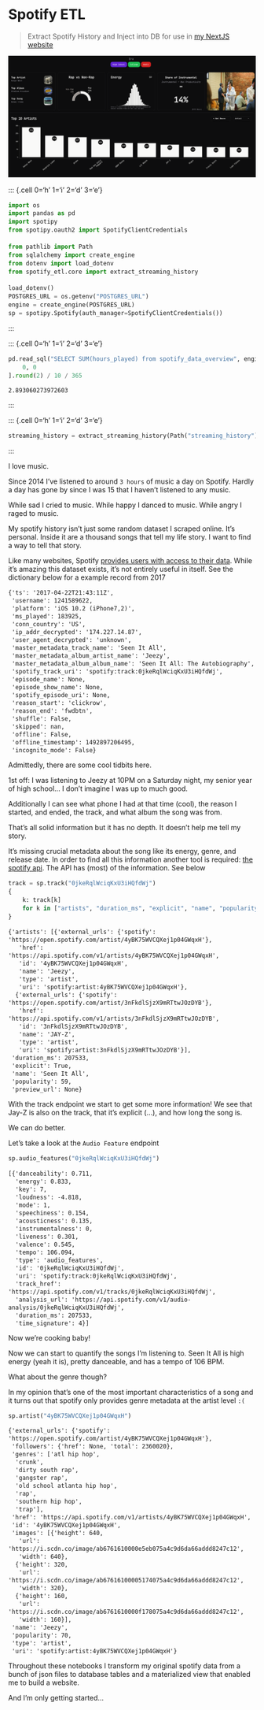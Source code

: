 # Spotify ETL

> Extract Spotify History and Inject into DB for use in [my NextJS
> website](https://spotify-dashboard-sandy.vercel.app/)

![spotify history dashboard](images/spotify_history.png)

::: {.cell 0=‘h’ 1=‘i’ 2=‘d’ 3=‘e’}

``` python
import os
import pandas as pd
import spotipy
from spotipy.oauth2 import SpotifyClientCredentials

from pathlib import Path
from sqlalchemy import create_engine
from dotenv import load_dotenv
from spotify_etl.core import extract_streaming_history

load_dotenv()
POSTGRES_URL = os.getenv("POSTGRES_URL")
engine = create_engine(POSTGRES_URL)
sp = spotipy.Spotify(auth_manager=SpotifyClientCredentials())
```

:::

::: {.cell 0=‘h’ 1=‘i’ 2=‘d’ 3=‘e’}

``` python
pd.read_sql("SELECT SUM(hours_played) from spotify_data_overview", engine).iloc[
    0, 0
].round(2) / 10 / 365
```

<div class="cell-output cell-output-display">

    2.893060273972603

</div>

:::

::: {.cell 0=‘h’ 1=‘i’ 2=‘d’ 3=‘e’}

``` python
streaming_history = extract_streaming_history(Path("streaming_history"))
```

:::

I love music.

Since 2014 I’ve listened to around `3 hours` of music a day on Spotify.
Hardly a day has gone by since I was 15 that I haven’t listened to any
music.

While sad I cried to music. While happy I danced to music. While angry I
raged to music.

My spotify history isn’t just some random dataset I scraped online. It’s
personal. Inside it are a thousand songs that tell my life story. I want
to find a way to tell that story.

Like many websites, Spotify [provides users with access to their
data](https://support.spotify.com/us/article/data-rights-and-privacy-settings/?ref=related).
While it’s amazing this dataset exists, it’s not entirely useful in
itself. See the dictionary below for a example record from 2017 <br>

    {'ts': '2017-04-22T21:43:11Z',
     'username': 1241589622,
     'platform': 'iOS 10.2 (iPhone7,2)',
     'ms_played': 183925,
     'conn_country': 'US',
     'ip_addr_decrypted': '174.227.14.87',
     'user_agent_decrypted': 'unknown',
     'master_metadata_track_name': 'Seen It All',
     'master_metadata_album_artist_name': 'Jeezy',
     'master_metadata_album_album_name': 'Seen It All: The Autobiography',
     'spotify_track_uri': 'spotify:track:0jkeRqlWciqKxU3iHQfdWj',
     'episode_name': None,
     'episode_show_name': None,
     'spotify_episode_uri': None,
     'reason_start': 'clickrow',
     'reason_end': 'fwdbtn',
     'shuffle': False,
     'skipped': nan,
     'offline': False,
     'offline_timestamp': 1492897206495,
     'incognito_mode': False}

Admittedly, there are some cool tidbits here.

1st off: I was listening to Jeezy at 10PM on a Saturday night, my senior
year of high school… I don’t imagine I was up to much good.

Additionally I can see what phone I had at that time (cool), the reason
I started, and ended, the track, and what album the song was from.

That’s all solid information but it has no depth. It doesn’t help me
tell my story.

It’s missing crucial metadata about the song like its energy, genre, and
release date. In order to find all this information another tool is
required: [the spotify
api](https://developer.spotify.com/documentation/web-api/reference/get-track).
The API has (most) of the information. See below <br>

``` python
track = sp.track("0jkeRqlWciqKxU3iHQfdWj")
{
    k: track[k]
    for k in ["artists", "duration_ms", "explicit", "name", "popularity", "preview_url"]
}
```

    {'artists': [{'external_urls': {'spotify': 'https://open.spotify.com/artist/4yBK75WVCQXej1p04GWqxH'},
       'href': 'https://api.spotify.com/v1/artists/4yBK75WVCQXej1p04GWqxH',
       'id': '4yBK75WVCQXej1p04GWqxH',
       'name': 'Jeezy',
       'type': 'artist',
       'uri': 'spotify:artist:4yBK75WVCQXej1p04GWqxH'},
      {'external_urls': {'spotify': 'https://open.spotify.com/artist/3nFkdlSjzX9mRTtwJOzDYB'},
       'href': 'https://api.spotify.com/v1/artists/3nFkdlSjzX9mRTtwJOzDYB',
       'id': '3nFkdlSjzX9mRTtwJOzDYB',
       'name': 'JAY-Z',
       'type': 'artist',
       'uri': 'spotify:artist:3nFkdlSjzX9mRTtwJOzDYB'}],
     'duration_ms': 207533,
     'explicit': True,
     'name': 'Seen It All',
     'popularity': 59,
     'preview_url': None}

With the track endpoint we start to get some more information! We see
that Jay-Z is also on the track, that it’s explicit (…), and how long
the song is.

We can do better.

Let’s take a look at the `Audio Feature` endpoint

``` python
sp.audio_features("0jkeRqlWciqKxU3iHQfdWj")
```

    [{'danceability': 0.711,
      'energy': 0.833,
      'key': 7,
      'loudness': -4.818,
      'mode': 1,
      'speechiness': 0.154,
      'acousticness': 0.135,
      'instrumentalness': 0,
      'liveness': 0.301,
      'valence': 0.545,
      'tempo': 106.094,
      'type': 'audio_features',
      'id': '0jkeRqlWciqKxU3iHQfdWj',
      'uri': 'spotify:track:0jkeRqlWciqKxU3iHQfdWj',
      'track_href': 'https://api.spotify.com/v1/tracks/0jkeRqlWciqKxU3iHQfdWj',
      'analysis_url': 'https://api.spotify.com/v1/audio-analysis/0jkeRqlWciqKxU3iHQfdWj',
      'duration_ms': 207533,
      'time_signature': 4}]

Now we’re cooking baby!

Now we can start to quantify the songs I’m listening to. Seen It All is
high energy (yeah it is), pretty danceable, and has a tempo of 106 BPM.

What about the genre though?

In my opinion that’s one of the most important characteristics of a song
and it turns out that spotify only provides genre metadata at the artist
level `:(`

``` python
sp.artist("4yBK75WVCQXej1p04GWqxH")
```

    {'external_urls': {'spotify': 'https://open.spotify.com/artist/4yBK75WVCQXej1p04GWqxH'},
     'followers': {'href': None, 'total': 2360020},
     'genres': ['atl hip hop',
      'crunk',
      'dirty south rap',
      'gangster rap',
      'old school atlanta hip hop',
      'rap',
      'southern hip hop',
      'trap'],
     'href': 'https://api.spotify.com/v1/artists/4yBK75WVCQXej1p04GWqxH',
     'id': '4yBK75WVCQXej1p04GWqxH',
     'images': [{'height': 640,
       'url': 'https://i.scdn.co/image/ab6761610000e5eb075a4c9d6da66addd8247c12',
       'width': 640},
      {'height': 320,
       'url': 'https://i.scdn.co/image/ab67616100005174075a4c9d6da66addd8247c12',
       'width': 320},
      {'height': 160,
       'url': 'https://i.scdn.co/image/ab6761610000f178075a4c9d6da66addd8247c12',
       'width': 160}],
     'name': 'Jeezy',
     'popularity': 70,
     'type': 'artist',
     'uri': 'spotify:artist:4yBK75WVCQXej1p04GWqxH'}

Throughout these notebooks I transform my original spotify data from a
bunch of json files to database tables and a materialized view that
enabled me to build a website.

And I’m only getting started…
